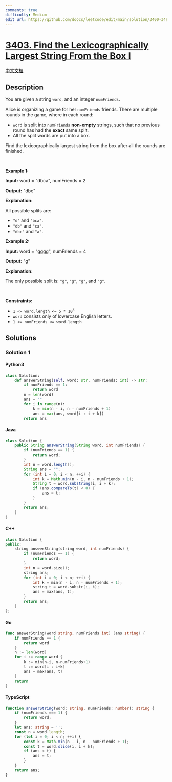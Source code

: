 ```yaml
---
comments: true
difficulty: Medium
edit_url: https://github.com/doocs/leetcode/edit/main/solution/3400-3499/3403.Find%20the%20Lexicographically%20Largest%20String%20From%20the%20Box%20I/README_EN.md
---
```


<!-- problem:start -->

# [3403. Find the Lexicographically Largest String From the Box I](https://leetcode.com/problems/find-the-lexicographically-largest-string-from-the-box-i)

[中文文档](/solution/3400-3499/3403.Find%20the%20Lexicographically%20Largest%20String%20From%20the%20Box%20I/README.md)

## Description

<!-- description:start -->

<p>You are given a string <code>word</code>, and an integer <code>numFriends</code>.</p>

<p>Alice is organizing a game for her <code>numFriends</code> friends. There are multiple rounds in the game, where in each round:</p>

<ul>
	<li><code>word</code> is split into <code>numFriends</code> <strong>non-empty</strong> strings, such that no previous round has had the <strong>exact</strong> same split.</li>
	<li>All the split words are put into a box.</li>
</ul>

<p>Find the <span data-keyword="lexicographically-smaller-string">lexicographically largest</span> string from the box after all the rounds are finished.</p>

<p>&nbsp;</p>
<p><strong class="example">Example 1:</strong></p>

<div class="example-block">
<p><strong>Input:</strong> <span class="example-io">word = &quot;dbca&quot;, numFriends = 2</span></p>

<p><strong>Output:</strong> <span class="example-io">&quot;dbc&quot;</span></p>

<p><strong>Explanation:</strong>&nbsp;</p>

<p>All possible splits are:</p>

<ul>
	<li><code>&quot;d&quot;</code> and <code>&quot;bca&quot;</code>.</li>
	<li><code>&quot;db&quot;</code> and <code>&quot;ca&quot;</code>.</li>
	<li><code>&quot;dbc&quot;</code> and <code>&quot;a&quot;</code>.</li>
</ul>
</div>

<p><strong class="example">Example 2:</strong></p>

<div class="example-block">
<p><strong>Input:</strong> <span class="example-io">word = &quot;gggg&quot;, numFriends = 4</span></p>

<p><strong>Output:</strong> <span class="example-io">&quot;g&quot;</span></p>

<p><strong>Explanation:</strong>&nbsp;</p>

<p>The only possible split is: <code>&quot;g&quot;</code>, <code>&quot;g&quot;</code>, <code>&quot;g&quot;</code>, and <code>&quot;g&quot;</code>.</p>
</div>

<p>&nbsp;</p>
<p><strong>Constraints:</strong></p>

<ul>
	<li><code>1 &lt;= word.length &lt;= 5&nbsp;* 10<sup>3</sup></code></li>
	<li><code>word</code> consists only of lowercase English letters.</li>
	<li><code>1 &lt;= numFriends &lt;= word.length</code></li>
</ul>

<!-- description:end -->

## Solutions

<!-- solution:start -->

### Solution 1

<!-- tabs:start -->

#### Python3

```python
class Solution:
    def answerString(self, word: str, numFriends: int) -> str:
        if numFriends == 1:
            return word
        n = len(word)
        ans = ""
        for i in range(n):
            k = min(n - i, n - numFriends + 1)
            ans = max(ans, word[i : i + k])
        return ans
```

#### Java

```java
class Solution {
    public String answerString(String word, int numFriends) {
        if (numFriends == 1) {
            return word;
        }
        int n = word.length();
        String ans = "";
        for (int i = 0; i < n; ++i) {
            int k = Math.min(n - i, n - numFriends + 1);
            String t = word.substring(i, i + k);
            if (ans.compareTo(t) < 0) {
                ans = t;
            }
        }
        return ans;
    }
}
```

#### C++

```cpp
class Solution {
public:
    string answerString(string word, int numFriends) {
        if (numFriends == 1) {
            return word;
        }
        int n = word.size();
        string ans;
        for (int i = 0; i < n; ++i) {
            int k = min(n - i, n - numFriends + 1);
            string t = word.substr(i, k);
            ans = max(ans, t);
        }
        return ans;
    }
};
```

#### Go

```go
func answerString(word string, numFriends int) (ans string) {
	if numFriends == 1 {
		return word
	}
	n := len(word)
	for i := range word {
		k := min(n-i, n-numFriends+1)
		t := word[i : i+k]
		ans = max(ans, t)
	}
	return
}
```

#### TypeScript

```ts
function answerString(word: string, numFriends: number): string {
    if (numFriends === 1) {
        return word;
    }
    let ans: string = '';
    const n = word.length;
    for (let i = 0; i < n; ++i) {
        const k = Math.min(n - i, n - numFriends + 1);
        const t = word.slice(i, i + k);
        if (ans < t) {
            ans = t;
        }
    }
    return ans;
}
```

<!-- tabs:end -->

<!-- solution:end -->

<!-- problem:end -->
